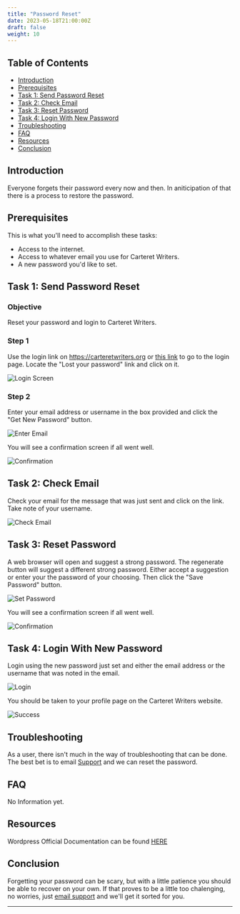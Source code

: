 ```yaml
---
title: "Password Reset"
date: 2023-05-18T21:00:00Z
draft: false
weight: 10
---
```


## Table of Contents
- [Introduction](#introduction)
- [Prerequisites](#prerequisites)
- [Task 1: Send Password Reset](#task-1-send-password-reset)
- [Task 2: Check Email](#task-2-check-email)
- [Task 3: Reset Password](#task-3-reset-password)
- [Task 4: Login With New Password](#task-4-login-with-new-password)
- [Troubleshooting](#troubleshooting)
- [FAQ](#faq)
- [Resources](#resources)
- [Conclusion](#conclusion)

## Introduction
Everyone forgets their password every now and then. In aniticipation of that there is a process to restore the password.

## Prerequisites
This is what you'll need to accomplish these tasks:
- Access to the internet.
- Access to whatever email you use for Carteret Writers.
- A new password you'd like to set.

## Task 1: Send Password Reset
### Objective
Reset your password and login to Carteret Writers.

### Step 1
Use the login link on https://carteretwriters.org or [this link](https://carteretwriters.org/wp-login.php) to go to the login page. Locate the "Lost your password" link and click on it.

![Login Screen](assets/ResetPasswordTask1Screenshot1.png)


### Step 2
Enter your email address or username in the box provided and click the "Get New Password" button.

![Enter Email](assets/ResetPasswordTask1Screenshot2.png)

You will see a confirmation screen if all went well.

![Confirmation](assets/ResetPasswordTask1Screenshot3.png)


## Task 2: Check Email
Check your email for the message that was just sent and click on the link. Take note of your username.

![Check Email](assets/ResetPasswordTask1Screenshot4.png)

## Task 3: Reset Password
A web browser will open and suggest a strong password. The regenerate button will suggest a different strong password. Either accept a suggestion or enter your the password of your choosing. Then click the "Save Password" button.

![Set Password](assets/ResetPasswordTask1Screenshot5.png)

You will see a confirmation screen if all went well.

![Confirmation](assets/ResetPasswordTask1Screenshot6.png)


## Task 4: Login With New Password
Login using the new password just set and either the email address or the username that was noted in the email.

![Login](assets/ResetPasswordTask1Screenshot7.png)

You should be taken to your profile page on the Carteret Writers website.

![Success](assets/ResetPasswordTask1Screenshot8.png)


## Troubleshooting
As a user, there isn't much in the way of troubleshooting that can be done. The best bet is to email [Support](mailto:support@carteretwriters.org) and we can reset the password.

## FAQ
No Information yet.

## Resources
Wordpress Official Documentation can be found [HERE](https://wordpress.org/documentation/article/reset-your-password/) 

## Conclusion
Forgetting your password can be scary, but with a little patience you should be able to recover on your own. If that proves to be a little too chalenging, no worries, just [email support](mailto:support@carteretwriters.org) and we'll get it sorted for you.

---

